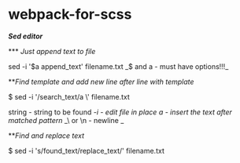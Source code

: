 # webpack-for-scss  

***Sed editor***  

\*\*\* *Just append text to file*  

sed -i '$a append_text' filename.txt  
_$ and a - must have options!!!_  
 
 
 
***Find template and add new line after line with template*  

$ sed -i '/search_text/a \\' filename.txt 
 
string - string to be found 
_-i - edit file in place_ 
_a - insert the text after matched pattern_ 
_\\ or \n - newline _ 
 
 
***Find and replace text* 
 
$ sed -i 's/found_text/replace_text/' filename.txt 
